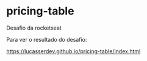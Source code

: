 # pricing-table
 Desafio da rocketseat

Para ver o resultado do desafio:

 https://lucasserdev.github.io/pricing-table/index.html
